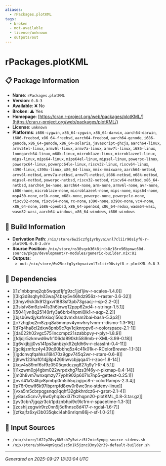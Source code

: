 ```yaml
---
aliases:
  - rPackages.plotKML
tags:
  - broken
  - not-available
  - license/unknown
  - outputs/out
---
```


# rPackages.plotKML

## 📋 Package Information

- **Name**: `rPackages.plotKML`
- **Version**: `0.8-3`
- **Available**: ❌ No
- **Broken**: ⚠️ Yes
- **Homepage**: [https://cran.r-project.org/web/packages/plotKML/](https://cran.r-project.org/web/packages/plotKML/)
- **License**: `unknown`
- **Platforms**: `i686-cygwin`, `x86_64-cygwin`, `x86_64-darwin`, `aarch64-darwin`, `i686-freebsd`, `x86_64-freebsd`, `aarch64-freebsd`, `aarch64-genode`, `i686-genode`, `x86_64-genode`, `x86_64-solaris`, `javascript-ghcjs`, `aarch64-linux`, `armv5tel-linux`, `armv6l-linux`, `armv7a-linux`, `armv7l-linux`, `i686-linux`, `loongarch64-linux`, `m68k-linux`, `microblaze-linux`, `microblazeel-linux`, `mips-linux`, `mips64-linux`, `mips64el-linux`, `mipsel-linux`, `powerpc-linux`, `powerpc64-linux`, `powerpc64le-linux`, `riscv32-linux`, `riscv64-linux`, `s390-linux`, `s390x-linux`, `x86_64-linux`, `mmix-mmixware`, `aarch64-netbsd`, `armv6l-netbsd`, `armv7a-netbsd`, `armv7l-netbsd`, `i686-netbsd`, `m68k-netbsd`, `mipsel-netbsd`, `powerpc-netbsd`, `riscv32-netbsd`, `riscv64-netbsd`, `x86_64-netbsd`, `aarch64_be-none`, `aarch64-none`, `arm-none`, `armv6l-none`, `avr-none`, `i686-none`, `microblaze-none`, `microblazeel-none`, `mips-none`, `mips64-none`, `msp430-none`, `or1k-none`, `m68k-none`, `powerpc-none`, `powerpcle-none`, `riscv32-none`, `riscv64-none`, `rx-none`, `s390-none`, `s390x-none`, `vc4-none`, `x86_64-none`, `i686-openbsd`, `x86_64-openbsd`, `x86_64-redox`, `wasm64-wasi`, `wasm32-wasi`, `aarch64-windows`, `x86_64-windows`, `i686-windows`

## 🔧 Build Information

- **Derivation Path**: `/nix/store/6w25czfg1yrbyvaivnl7cliir90siyf8-r-plotKML-0.8-3.drv`
- **Source Position**: `/nix/store/ns30sqxb36k8jrds8z18rv96bpnwc60d-source/pkgs/development/r-modules/generic-builder.nix:81`
- **Outputs**:
  - `out`:  `/nix/store/6w25czfg1yrbyvaivnl7cliir90siyf8-r-plotKML-0.8-3`

## 🔗 Dependencies

- [[1z1nbbqmq2qb5wqqd1jfg9zc1jjd1jiw-r-scales-1.4.0]]
- [[3lq3d8sqhyh03waj74bsy5v46hdz956z-r-raster-3.6-32]]
- [[3myv9ck3k912gxvi1883sf3pb73gsacj-r-sp-2.2-0]]
- [[3sisfv8m6ziv41s3h6jnwq12ppp62xd4-r-stringr-1.5.1]]
- [[5041jvn8q25140rfy3a6brb4hpmi0lk1-r-aqp-2.2]]
- [[bjsb6wdjykafnkixq156qdvmxhsm2bai-bash-5.3p3]]
- [[c7zhgjbq2m8zpg8a5mmpv4ymv5ryfvnm-r-dismo-1.3-16]]
- [[d7q4ha8cl2dxw8pnb9c7qv1cjknrppv6-r-colorspace-2.1-1]]
- [[da022h02vgc575linccmpz21szabbpvy-r-plyr-1.8.9]]
- [[fdjdjr5zkmwd6w1r106dd890kh58i9mb-r-XML-3.99-0.18]]
- [[g6vkjbjjj0vs141ps3anbzyk92qfdh6v-r-classInt-0.4-11]]
- [[gclkjzmfcz4y439q60bbhq5z4c41k01k-r-RColorBrewer-1.1-3]]
- [[igdcnvqfqahksi16l470z9gpv745q2wr-r-stars-0.6-8]]
- [[jhwv123haf014jj8p4269lwvcbjqqa41-r-zoo-1.8-14]]
- [[kqv4s89mf6sf9z0505qndczyg827g9y1-R-4.5.1]]
- [[l1xzwm0pj4gbm022wrpdxhg7fzs3f46y-r-pixmap-0.4-14]]
- [[m0h8vm7wnxqmzy77yph902p607lx7np5-gettext-0.25.1]]
- [[nvrl41a1z4hjv8pmbp0m5i55qzqjipc8-r-colorRamps-2.3.4]]
- [[p76r0cwlf6k97ibprrpfd8xw0r8wc3nx-stdenv-linux]]
- [[vxa5m5cbrpqgsnqq1qqhf32gbkhrdcz6-r-gstat-2.1-4]]
- [[y8asx5cnv7y6w0yhq3sxi37fkzhqpn20-plotKML_0.8-3.tar.gz]]
- [[yv3cbn7jgqzr3ck1pdznbhpi9c9lc1rn-r-spacetime-1.3-3]]
- [[zcshijzqgwir9rz0nn5j5dfhnsc8d417-r-rgdal-1.6-7]]
- [[zfkajfz6xyi3b035qkci4ah6nrlqm86j-r-sf-1.0-21]]

## 📁 Input Sources

- `/nix/store/l622p70vy8k5sh7y5wizi5f2mic6ynpg-source-stdenv.sh`
- `/nix/store/shkw4qm9qcw5sc5n1k5jznc83ny02r39-default-builder.sh`

---
*Generated on 2025-09-27 13:33:04 UTC*
